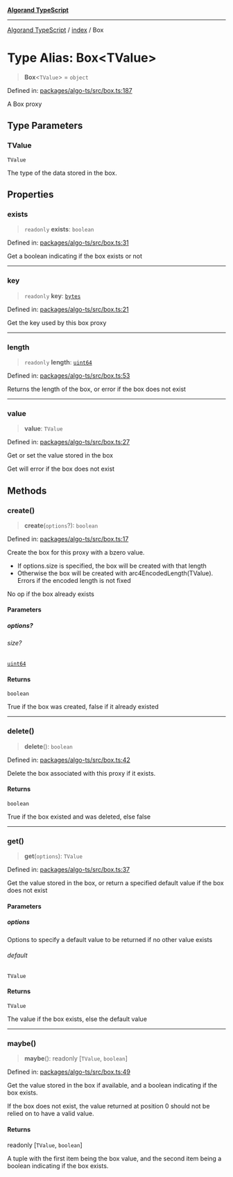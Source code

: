 [**Algorand TypeScript**](../../README.md)

***

[Algorand TypeScript](../../modules.md) / [index](../README.md) / Box

# Type Alias: Box\<TValue\>

> **Box**\<`TValue`\> = `object`

Defined in: [packages/algo-ts/src/box.ts:187](https://github.com/algorandfoundation/puya-ts/blob/main/packages/algo-ts/src/box.ts#L187)

A Box proxy

## Type Parameters

### TValue

`TValue`

The type of the data stored in the box.

## Properties

### exists

> `readonly` **exists**: `boolean`

Defined in: [packages/algo-ts/src/box.ts:31](https://github.com/algorandfoundation/puya-ts/blob/main/packages/algo-ts/src/box.ts#L31)

Get a boolean indicating if the box exists or not

***

### key

> `readonly` **key**: [`bytes`](bytes.md)

Defined in: [packages/algo-ts/src/box.ts:21](https://github.com/algorandfoundation/puya-ts/blob/main/packages/algo-ts/src/box.ts#L21)

Get the key used by this box proxy

***

### length

> `readonly` **length**: [`uint64`](uint64.md)

Defined in: [packages/algo-ts/src/box.ts:53](https://github.com/algorandfoundation/puya-ts/blob/main/packages/algo-ts/src/box.ts#L53)

Returns the length of the box, or error if the box does not exist

***

### value

> **value**: `TValue`

Defined in: [packages/algo-ts/src/box.ts:27](https://github.com/algorandfoundation/puya-ts/blob/main/packages/algo-ts/src/box.ts#L27)

Get or set the value stored in the box

Get will error if the box does not exist

## Methods

### create()

> **create**(`options`?): `boolean`

Defined in: [packages/algo-ts/src/box.ts:17](https://github.com/algorandfoundation/puya-ts/blob/main/packages/algo-ts/src/box.ts#L17)

Create the box for this proxy with a bzero value.
 - If options.size is specified, the box will be created with that length
 - Otherwise the box will be created with arc4EncodedLength(TValue). Errors if the encoded length is not fixed

No op if the box already exists

#### Parameters

##### options?

###### size?

[`uint64`](uint64.md)

#### Returns

`boolean`

True if the box was created, false if it already existed

***

### delete()

> **delete**(): `boolean`

Defined in: [packages/algo-ts/src/box.ts:42](https://github.com/algorandfoundation/puya-ts/blob/main/packages/algo-ts/src/box.ts#L42)

Delete the box associated with this proxy if it exists.

#### Returns

`boolean`

True if the box existed and was deleted, else false

***

### get()

> **get**(`options`): `TValue`

Defined in: [packages/algo-ts/src/box.ts:37](https://github.com/algorandfoundation/puya-ts/blob/main/packages/algo-ts/src/box.ts#L37)

Get the value stored in the box, or return a specified default value if the box does not exist

#### Parameters

##### options

Options to specify a default value to be returned if no other value exists

###### default

`TValue`

#### Returns

`TValue`

The value if the box exists, else the default value

***

### maybe()

> **maybe**(): readonly \[`TValue`, `boolean`\]

Defined in: [packages/algo-ts/src/box.ts:49](https://github.com/algorandfoundation/puya-ts/blob/main/packages/algo-ts/src/box.ts#L49)

Get the value stored in the box if available, and a boolean indicating if the box exists.

If the box does not exist, the value returned at position 0 should not be relied on to have a valid value.

#### Returns

readonly \[`TValue`, `boolean`\]

A tuple with the first item being the box value, and the second item being a boolean indicating if the box exists.
